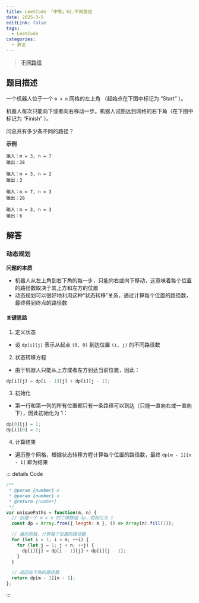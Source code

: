 ```yaml
---
title: LeetCode 「中等」62.不同路径
date: 2025-3-5
editLink: false
tags:
  - LeetCode
categories:
  - 算法
---
```


> [不同路径](https://leetcode.cn/problems/unique-paths/description/)

## 题目描述

一个机器人位于一个 `m x n` 网格的左上角 （起始点在下图中标记为 “Start” ）。

机器人每次只能向下或者向右移动一步。机器人试图达到网格的右下角（在下图中标记为 “Finish” ）。

问总共有多少条不同的路径？

**示例**

```
输入：m = 3, n = 7
输出：28

输入：m = 3, n = 2
输出：3

输入：m = 7, n = 3
输出：28

输入：m = 3, n = 3
输出：6
```

## 解答

### 动态规划

**问题的本质**
  - 机器人从左上角到右下角的每一步，只能向右或向下移动，这意味着每个位置的路径数取决于其上方和左方的位置
  - 动态规划可以很好地利用这种“状态转移”关系，通过计算每个位置的路径数，最终得到终点的路径数

#### 关键思路

1. 定义状态
  - 设 `dp[i][j]` 表示从起点 `(0, 0)` 到达位置 `(i, j)` 的不同路径数
2. 状态转移方程
  - 由于机器人只能从上方或者左方到达当前位置，因此：
  ```js
  dp[i][j] = dp[i - 1][j] + dp[i][j - 1];
  ```
3. 初始化
  - 第一行和第一列的所有位置都只有一条路径可以到达（只能一直向右或一直向下），因此初始化为 1：
  ```js
  dp[0][j] = 1;
  dp[i][0] = 1;
  ```
4. 计算结果
  - 遍历整个网格，根据状态转移方程计算每个位置的路径数，最终 `dp[m - 1][n - 1]` 即为结果

::: details Code
```js
/**
 * @param {number} m
 * @param {number} n
 * @return {number}
 */
var uniquePaths = function(m, n) {
  // 创建一个 m x n 的二维数组 dp，初始化为 1
  const dp = Array.from({ length: m }, () => Array(n).fill(1));

  // 遍历网格，计算每个位置的路径数
  for (let i = 1; i < m; ++i) {
    for (let j = 1; j < n; ++j) {
      dp[i][j] = dp[i - 1][j] + dp[i][j - 1];
    }
  }

  // 返回右下角的路径数
  return dp[m - 1][n - 1];
};
```
:::
